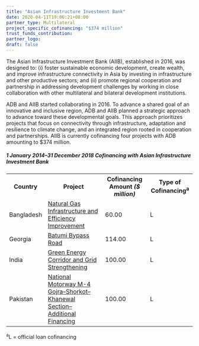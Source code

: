 ```yaml
---
title: "Asian Infrastructure Investment Bank"
date: 2020-04-11T19:06:21+08:00
partner_type: Multilateral
project_specific_cofinancing: "$374 million"
trust_funds_contribution: 
partner_logo:
draft: false
---
```


The Asian Infrastructure Investment Bank (AIIB), established in 2016, was designed to: (i) foster sustainable economic development, create wealth, and improve infrastructure connectivity in Asia by investing in infrastructure and other productive sectors; and (ii) promote regional cooperation and partnership in addressing development challenges by working in close collaboration with other multilateral and bilateral development institutions. 

ADB and AIIB started collaborating in 2016. To advance a shared goal of an innovative and inclusive region, ADB and AIIB planned a strategic approach to advance toward these developmental goals. This approach prioritizes projects that focus on connectivity through infrastructure, adaptation and resilience to climate change, and an integrated region rooted in cooperation and partnerships.  AIIB is currently cofinancing four projects with ADB amounting to $374 million. 

##### _1 January 2014–31 December 2018_ Cofinancing with Asian Infrastructure Investment Bank

<table class="table">
<tr>
<th>Country</th>
<th>Project</th>
<th>Cofinancing Amount <em>($ million)</em></th>
<th>Type of Cofinancing<sup>a</sup></th>
</tr>
<tr>
<td>Bangladesh</td>
<td><a href="http://www.adb.org/projects/45203-006/main" target="_blank">Natural Gas Infrastructure and Efficiency Improvement</a></td>
<td>60.00 </td>
<td>L</td>
</tr>
<tr>
<td>Georgia</td>
<td><a href="https://www.adb.org/projects/50064-001/main" target="_blank">Batumi Bypass Road</a></td>
<td>114.00 </td>
<td>L</td>
</tr>
<tr>
<td>India</td>
<td><a href="https://www.adb.org/projects/44426-016/main" target="_blank">Green Energy Corridor and Grid Strengthening</a></td>
<td>100.00 </td>
<td>L</td>
</tr>
<tr>
<td>Pakistan</td>
<td><a href="https://www.adb.org/projects/48402-002/main" target="_blank">National Motorway M-4 Gojra–Shorkot– Khanewal Section–Additional Financing</a></td>
<td>100.00 </td>
<td>L</td>
</tr>

</table>
<p class="dr-footnote"><sup>a</sup>L = official loan cofinancing</p>